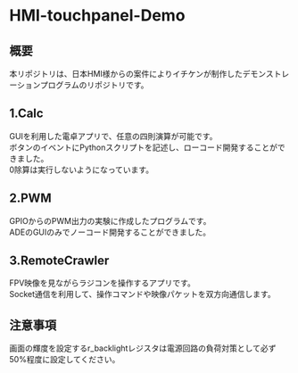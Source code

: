 # HMI-touchpanel-Demo
## 概要
本リポジトリは、日本HMI様からの案件によりイチケンが制作したデモンストレーションプログラムのリポジトリです。

## 1.Calc
GUIを利用した電卓アプリで、任意の四則演算が可能です。  
ボタンのイベントにPythonスクリプトを記述し、ローコード開発することができました。  
0除算は実行しないようになっています。  

## 2.PWM
GPIOからのPWM出力の実験に作成したプログラムです。  
ADEのGUIのみでノーコード開発することができました。

## 3.RemoteCrawler
FPV映像を見ながらラジコンを操作するアプリです。  
Socket通信を利用して、操作コマンドや映像パケットを双方向通信します。

## 注意事項
画面の輝度を設定するr_backlightレジスタは電源回路の負荷対策として必ず50%程度に設定してください。  